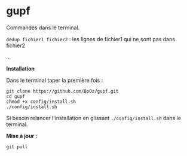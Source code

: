 # gupf
Commandes dans le terminal.

`dedup fichier1 fichier2` : les lignes de fichier1 qui ne sont pas dans fichier2

...


**Installation**

Dans le terminal taper la première fois :
```
git clone https://github.com/BoOz/gupf.git
cd gupf
chmod +x config/install.sh
./config/install.sh
```

Si besoin relancer l'installation en glissant `./config/install.sh` dans le terminal.

**Mise à jour :**
```
git pull
```

